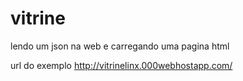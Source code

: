 # vitrine
lendo um json na web e carregando uma pagina html

url do exemplo
http://vitrinelinx.000webhostapp.com/
